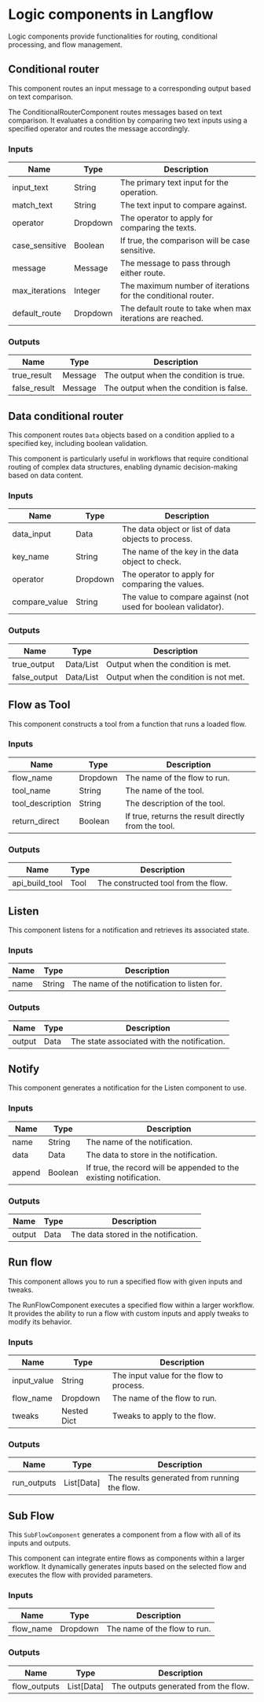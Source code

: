 # Logic components in Langflow

Logic components provide functionalities for routing, conditional processing, and flow management.

## Conditional router

This component routes an input message to a corresponding output based on text comparison.

The ConditionalRouterComponent routes messages based on text comparison. It evaluates a condition by comparing two text inputs using a specified operator and routes the message accordingly.

### Inputs

| Name           | Type     | Description                                                       |
|----------------|----------|-------------------------------------------------------------------|
| input_text     | String   | The primary text input for the operation.                         |
| match_text     | String   | The text input to compare against.                                |
| operator       | Dropdown | The operator to apply for comparing the texts.                    |
| case_sensitive | Boolean  | If true, the comparison will be case sensitive.                   |
| message        | Message  | The message to pass through either route.                         |
| max_iterations | Integer  | The maximum number of iterations for the conditional router.      |
| default_route  | Dropdown | The default route to take when max iterations are reached.        |

### Outputs

| Name         | Type    | Description                                |
|--------------|---------|--------------------------------------------|
| true_result  | Message | The output when the condition is true.     |
| false_result | Message | The output when the condition is false.    |

## Data conditional router

This component routes `Data` objects based on a condition applied to a specified key, including boolean validation.

This component is particularly useful in workflows that require conditional routing of complex data structures, enabling dynamic decision-making based on data content.

### Inputs

| Name          | Type     | Description                                                                       |
|---------------|----------|-----------------------------------------------------------------------------------|
| data_input    | Data     | The data object or list of data objects to process.                               |
| key_name      | String   | The name of the key in the data object to check.                               |
| operator      | Dropdown | The operator to apply for comparing the values.                                   |
| compare_value | String   | The value to compare against (not used for boolean validator).                    |

### Outputs

| Name         | Type        | Description                                          |
|--------------|-------------|------------------------------------------------------|
| true_output  | Data/List   | Output when the condition is met.                    |
| false_output | Data/List   | Output when the condition is not met.                |


## Flow as Tool

This component constructs a tool from a function that runs a loaded flow.

### Inputs

| Name             | Type     | Description                                                |
|------------------|----------|------------------------------------------------------------|
| flow_name        | Dropdown | The name of the flow to run.                               |
| tool_name        | String   | The name of the tool.                                      |
| tool_description | String   | The description of the tool.                               |
| return_direct    | Boolean  | If true, returns the result directly from the tool.        |

### Outputs

| Name           | Type | Description                            |
|----------------|------|----------------------------------------|
| api_build_tool | Tool | The constructed tool from the flow.    |

## Listen

This component listens for a notification and retrieves its associated state.

### Inputs

| Name | Type   | Description                                    |
|------|--------|------------------------------------------------|
| name | String | The name of the notification to listen for.    |

### Outputs

| Name   | Type | Description                                |
|--------|------|--------------------------------------------|
| output | Data | The state associated with the notification. |

## Notify

This component generates a notification for the Listen component to use.

### Inputs

| Name   | Type    | Description                                                       |
|--------|---------|-------------------------------------------------------------------|
| name   | String  | The name of the notification.                                     |
| data   | Data    | The data to store in the notification.                            |
| append | Boolean | If true, the record will be appended to the existing notification.|

### Outputs

| Name   | Type | Description                             |
|--------|------|-----------------------------------------|
| output | Data | The data stored in the notification.    |

## Run flow

This component allows you to run a specified flow with given inputs and tweaks.

The RunFlowComponent executes a specified flow within a larger workflow. It provides the ability to run a flow with custom inputs and apply tweaks to modify its behavior.

### Inputs

| Name        | Type         | Description                                           |
|-------------|--------------|-------------------------------------------------------|
| input_value | String       | The input value for the flow to process.          |
| flow_name   | Dropdown     | The name of the flow to run.                          |
| tweaks      | Nested Dict  | Tweaks to apply to the flow.                          |

### Outputs

| Name        | Type        | Description                                    |
|-------------|-------------|------------------------------------------------|
| run_outputs | List[Data]  | The results generated from running the flow.   |

## Sub Flow

This `SubFlowComponent` generates a component from a flow with all of its inputs and outputs.

This component can integrate entire flows as components within a larger workflow. It dynamically generates inputs based on the selected flow and executes the flow with provided parameters.

### Inputs

| Name      | Type     | Description                        |
|-----------|----------|------------------------------------|
| flow_name | Dropdown | The name of the flow to run.       |

### Outputs

| Name         | Type        | Description                           |
|--------------|-------------|---------------------------------------|
| flow_outputs | List[Data]  | The outputs generated from the flow.  |





